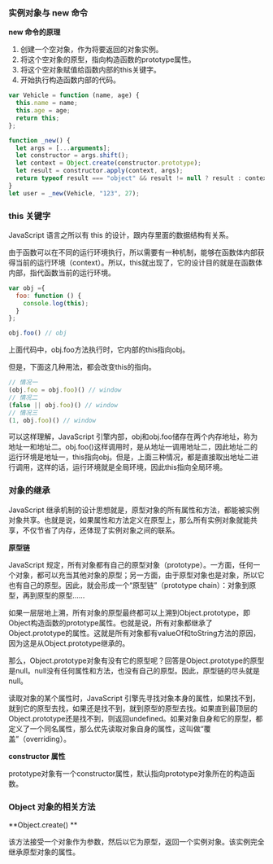 <!--
 * @Author: hejianfang
 * @Email: hejianfang@meishubao.com
 * @Date: 2021-08-17 18:06:59
 * @LastEditors: hejianfang
 * @LastEditTime: 2021-08-17 18:07:07
 * @Description: 
-->
### 实例对象与 new 命令

**new 命令的原理**

1. 创建一个空对象，作为将要返回的对象实例。
2. 将这个空对象的原型，指向构造函数的prototype属性。
3. 将这个空对象赋值给函数内部的this关键字。
4. 开始执行构造函数内部的代码。

```javascript
var Vehicle = function (name, age) {
  this.name = name;
  this.age = age;
  return this;
};

function _new() {
  let args = [...arguments];
  let constructor = args.shift();
  let context = Object.create(constructor.prototype);
  let result = constructor.apply(context, args);
  return typeof result === "object" && result != null ? result : context;
}
let user = _new(Vehicle, "123", 27);
```

### **this 关键字**

JavaScript 语言之所以有 this 的设计，跟内存里面的数据结构有关系。

由于函数可以在不同的运行环境执行，所以需要有一种机制，能够在函数体内部获得当前的运行环境（context）。所以，this就出现了，它的设计目的就是在函数体内部，指代函数当前的运行环境。

```javascript
var obj ={
  foo: function () {
    console.log(this);
  }
};

obj.foo() // obj
```

上面代码中，obj.foo方法执行时，它内部的this指向obj。

但是，下面这几种用法，都会改变this的指向。

```javascript
// 情况一
(obj.foo = obj.foo)() // window
// 情况二
(false || obj.foo)() // window
// 情况三
(1, obj.foo)() // window
```

可以这样理解，JavaScript 引擎内部，obj和obj.foo储存在两个内存地址，称为地址一和地址二。obj.foo()这样调用时，是从地址一调用地址二，因此地址二的运行环境是地址一，this指向obj。但是，上面三种情况，都是直接取出地址二进行调用，这样的话，运行环境就是全局环境，因此this指向全局环境。

### 对象的继承

JavaScript 继承机制的设计思想就是，原型对象的所有属性和方法，都能被实例对象共享。也就是说，如果属性和方法定义在原型上，那么所有实例对象就能共享，不仅节省了内存，还体现了实例对象之间的联系。

**原型链**

JavaScript 规定，所有对象都有自己的原型对象（prototype）。一方面，任何一个对象，都可以充当其他对象的原型；另一方面，由于原型对象也是对象，所以它也有自己的原型。因此，就会形成一个“原型链”（prototype chain）：对象到原型，再到原型的原型……

如果一层层地上溯，所有对象的原型最终都可以上溯到Object.prototype，即Object构造函数的prototype属性。也就是说，所有对象都继承了Object.prototype的属性。这就是所有对象都有valueOf和toString方法的原因，因为这是从Object.prototype继承的。

那么，Object.prototype对象有没有它的原型呢？回答是Object.prototype的原型是null。null没有任何属性和方法，也没有自己的原型。因此，原型链的尽头就是null。

读取对象的某个属性时，JavaScript 引擎先寻找对象本身的属性，如果找不到，就到它的原型去找，如果还是找不到，就到原型的原型去找。如果直到最顶层的Object.prototype还是找不到，则返回undefined。如果对象自身和它的原型，都定义了一个同名属性，那么优先读取对象自身的属性，这叫做“覆盖”（overriding）。

**constructor 属性**

prototype对象有一个constructor属性，默认指向prototype对象所在的构造函数。

### Object 对象的相关方法

**Object.create() **

该方法接受一个对象作为参数，然后以它为原型，返回一个实例对象。该实例完全继承原型对象的属性。
